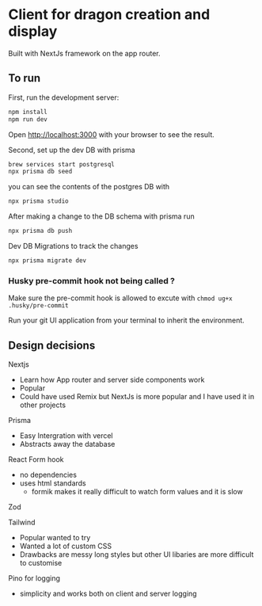 # Client for dragon creation and display

Built with NextJs framework on the app router.

## To run

First, run the development server:

```bash
npm install
npm run dev
```

Open [http://localhost:3000](http://localhost:3000) with your browser to see the result.

Second, set up the dev DB with prisma

```bash
brew services start postgresql
npx prisma db seed
```

you can see the contents of the postgres DB with

```bash
npx prisma studio
```

After making a change to the DB schema with prisma run

```bash
npx prisma db push
```

Dev DB Migrations to track the changes

```bash
npx prisma migrate dev
```

### Husky pre-commit hook not being called ?

Make sure the pre-commit hook is allowed to excute with `chmod ug+x .husky/pre-commit`

Run your git UI application from your terminal to inherit the environment.

## Design decisions

Nextjs

* Learn how App router and server side components work
* Popular
* Could have used Remix but NextJs is more popular and I have used it in other projects

Prisma

* Easy Intergration with vercel
* Abstracts away the database

React Form hook

* no dependencies
* uses html standards
    * formik makes it really difficult to watch form values and it is slow

Zod

Tailwind

* Popular wanted to try
* Wanted a lot of custom CSS
* Drawbacks are messy long styles but other UI libaries are more difficult to customise

Pino for logging

* simplicity and works both on client and server logging
